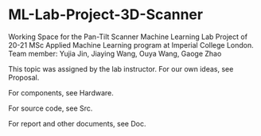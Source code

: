 # ML-Lab-Project-3D-Scanner
Working Space for the Pan-Tilt Scanner Machine Learning Lab Project of 20-21 MSc Applied Machine Learning program at Imperial College London.
Team member: Yujia Jin, Jiaying Wang, Ouya Wang, Gaoge Zhao

This topic was assigned by the lab instructor. For our own ideas, see Proposal.

For components, see Hardware.

For source code, see Src.

For report and other documents, see Doc.
